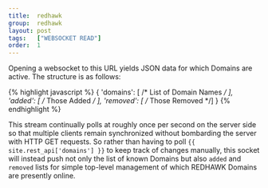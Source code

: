 ```yaml
---
title:  redhawk
group:  redhawk
layout: post
tags:   ["WEBSOCKET READ"]
order:  1
---
```

Opening a websocket to this URL yields JSON data for which Domains are active.  The structure is as follows:

{% highlight javascript %}
{
    'domains': [ /* List of Domain Names */ ],
    'added':   [ /* Those Added */ ],
    'removed': [ /* Those Removed */]
}
{% endhighlight %}

This stream continually polls at roughly once per second on the server side so that multiple clients remain synchronized without bombarding the server with HTTP GET requests.  So rather than having to poll `{{ site.rest_api['domains'] }}` to keep track of changes manually, this socket will instead push not only the list of known Domains but also `added` and `removed` lists for simple top-level management of which REDHAWK Domains are presently online.  